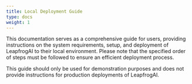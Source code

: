 ```yaml
---
title: Local Deployment Guide
type: docs
weight: 1
---
```


This documentation serves as a comprehensive guide for users, providing instructions on the system requirements, setup, and deployment of LeapfrogAI to their local environment. Please note that the specified order of steps must be followed to ensure an efficient deployment process.

This guide should only be used for demonstration purposes and does not provide instructions for production deployments of LeapfrogAI.
